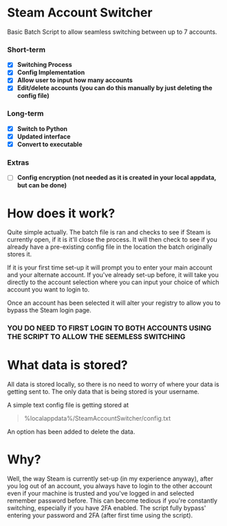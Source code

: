 # Steam Account Switcher
Basic Batch Script to allow seamless switching between up to 7 accounts.

### Short-term
- [x] **Switching Process**
- [x] **Config Implementation** 
- [x] **Allow user to input how many accounts**
- [x] **Edit/delete accounts (you can do this manually by just deleting the config file)**

### Long-term
- [x] **Switch to Python**
- [x] **Updated interface**
- [x] **Convert to executable**

### Extras
- [ ] **Config encryption (not needed as it is created in your local appdata, but can be done)**

# How does it work?
Quite simple actually. The batch file is ran and checks to see if Steam is currently open, if it is it'll close the process. It will then check to see if you already have a pre-existing config file in the location the batch originally stores it.

If it is your first time set-up it will prompt you to enter your main account and your alternate account. If you've already set-up before, it will take you directly to the account selection where you can input your choice of which account you want to login to.

Once an account has been selected it will alter your registry to allow you to bypass the Steam login page.
### **YOU DO NEED TO FIRST LOGIN TO BOTH ACCOUNTS USING THE SCRIPT TO ALLOW THE SEEMLESS SWITCHING**

# What data is stored?
All data is stored locally, so there is no need to worry of where your data is getting sent to. The only data that is being stored is your username. 

A simple text config file is getting stored at
>%localappdata%/SteamAccountSwitcher/config.txt

An option has been added to delete the data.

# Why?
Well, the way Steam is currently set-up (in my experience anyway), after you log out of an account, you always have to login to the other account even if your machine is trusted and you've logged in and selected remember password before. This can become tedious if you're constantly switching, especially if you have 2FA enabled. The script fully bypass' entering your password and 2FA (after first time using the script).
